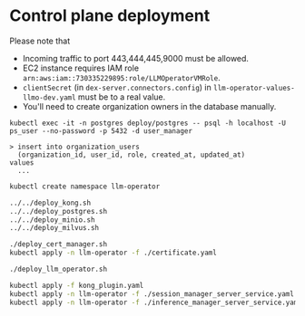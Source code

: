 # Control plane deployment

Please note that
- Incoming traffic to port 443,444,445,9000 must be allowed.
- EC2 instance requires IAM role `arn:aws:iam::730335229895:role/LLMOperatorVMRole`.
- `clientSecret` (in `dex-server.connectors.config`) in `llm-operator-values-llmo-dev.yaml` must be to a real value.
- You'll need to create organization owners in the database manually.

```console
kubectl exec -it -n postgres deploy/postgres -- psql -h localhost -U ps_user --no-password -p 5432 -d user_manager

> insert into organization_users
  (organization_id, user_id, role, created_at, updated_at)
values
  ...
```

```bash
kubectl create namespace llm-operator

../../deploy_kong.sh
../../deploy_postgres.sh
../../deploy_minio.sh
../../deploy_milvus.sh

./deploy_cert_manager.sh
kubectl apply -n llm-operator -f ./certificate.yaml

./deploy_llm_operator.sh

kubectl apply -f kong_plugin.yaml
kubectl apply -n llm-operator -f ./session_manager_server_service.yaml
kubectl apply -n llm-operator -f ./inference_manager_server_service.yaml
```
